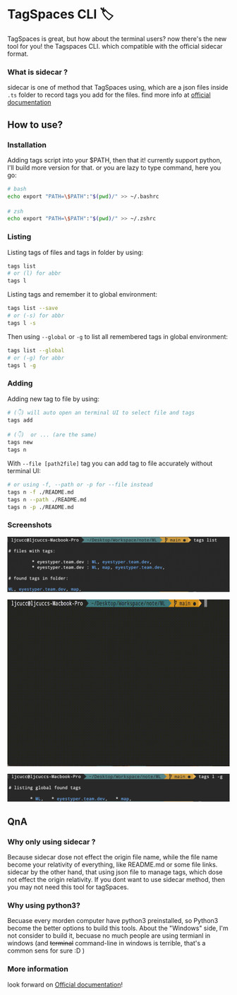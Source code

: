 # TagSpaces CLI 🏷️
TagSpaces is great, but how about the terminal users? now there's the new tool for you! the Tagspaces CLI.
which compatible with the official sidecar format.

### What is **sidecar** ?

sidecar is one of method that TagSpaces using, which are a json files inside `.ts` folder to record tags you add for the files. find more info at [official documentation](https://docs.tagspaces.org/tagging#folder-tagging-with-sidecar-file)

## How to use?
### Installation
Adding tags script into your $PATH, then that it! currently support python, I'll build more version for that. or you are lazy to type command, here you go:
```bash
# bash
echo export "PATH=\$PATH":"$(pwd)/" >> ~/.bashrc

# zsh
echo export "PATH=\$PATH":"$(pwd)/" >> ~/.zshrc
```

### Listing

Listing tags of files and tags in folder by using:
```bash
tags list
# or (l) for abbr
tags l
```

Listing tags and remember it to global environment:
```bash
tags list --save
# or (-s) for abbr
tags l -s
```

Then using `--global` or `-g` to list all remembered tags in global environment:
```bash
tags list --global
# or (-g) for abbr
tags l -g
```

### Adding

Adding new tag to file by using:

```bash
# (👇) will auto open an terminal UI to select file and tags
tags add

# (👇)  or ... (are the same)
tags new
tags n
```

With `--file [path2file]` tag you can add tag to file accurately without terminal UI:
```bash
# or using -f, --path or -p for --file instead
tags n -f ./README.md
tags n --path ./README.md
tags n -p ./README.md
```

### Screenshots

![](./assets/tags_list.png)

![](./assets/tags_n.gif)

![](./assets/tags_l_-g.png)

## QnA

### Why only using **sidecar** ?
Because sidecar dose not effect the origin file name, while the file name become your relativity of everything, like README.md or some file links. sidecar by the other hand, that using json file to manage tags, which dose not effect the origin relativity. If you dont want to use sidecar method, then you may not need this tool for tagSpaces.

### Why using python3?
Becuase every morden computer have python3 preinstalled, so Python3 become the better options to build this tools. About the "Windows" side, I'm not consider to build it, becuase no much people are using termianl in windows (and ~~terminal~~ command-line in windows is terrible, that's a common sens for sure :D )

### More information
look forward on [Official documentation](https://docs.tagspaces.org/dev/metafileformats)!